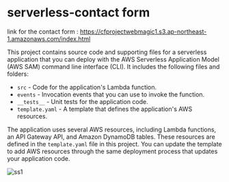 # serverless-contact form

link for the contact form :
https://cfprojectwebmagic1.s3.ap-northeast-1.amazonaws.com/index.html

This project contains source code and supporting files for a serverless application that you can deploy with the AWS Serverless Application Model (AWS SAM) command line interface (CLI). It includes the following files and folders:

- `src` - Code for the application's Lambda function.
- `events` - Invocation events that you can use to invoke the function.
- `__tests__` - Unit tests for the application code. 
- `template.yaml` - A template that defines the application's AWS resources.

The application uses several AWS resources, including Lambda functions, an API Gateway API, and Amazon DynamoDB tables. These resources are defined in the `template.yaml` file in this project. You can update the template to add AWS resources through the same deployment process that updates your application code.


![ss1](https://github.com/Rushikesh177/Serverless-Contact-form-AWS/assets/95340652/82239dc0-3f57-4def-a057-bafd88daa319)
